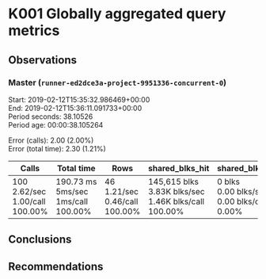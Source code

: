 # K001 Globally aggregated query metrics

## Observations ##


### Master (`runner-ed2dce3a-project-9951336-concurrent-0`) ###
Start: 2019-02-12T15:35:32.986469+00:00  
End: 2019-02-12T15:36:11.091733+00:00  
Period seconds: 38.10526  
Period age: 00:00:38.105264  

Error (calls): 2.00 (2.00%)  
Error (total time): 2.30 (1.21%)

Calls | Total&nbsp;time | Rows | shared_blks_hit | shared_blks_read | shared_blks_dirtied | shared_blks_written | blk_read_time | blk_write_time | kcache_reads | kcache_writes | kcache_user_time_ms | kcache_system_time 
-------|------------|------|-----------------|------------------|---------------------|---------------------|---------------|----------------|--------------|---------------|---------------------|--------------------
100<br/>2.62/sec<br/>1.00/call<br/>100.00% |190.73&nbsp;ms<br/>5ms/sec<br/>1ms/call<br/>100.00% |46<br/>1.21/sec<br/>0.46/call<br/>100.00% |145,615&nbsp;blks<br/>3.83K&nbsp;blks/sec<br/>1.46K&nbsp;blks/call<br/>100.00% |0&nbsp;blks<br/>0.00&nbsp;blks/sec<br/>0.00&nbsp;blks/call<br/>0.00% |0&nbsp;blks<br/>0.00&nbsp;blks/sec<br/>0.00&nbsp;blks/call<br/>0.00% |0&nbsp;blks<br/>0.00&nbsp;blks/sec<br/>0.00&nbsp;blks/call<br/>0.00% |0.00&nbsp;ms<br/>0s/sec<br/>0s/call<br/>0.00% |0.00&nbsp;ms<br/>0s/sec<br/>0s/call<br/>0.00% |0.00&nbsp;bytes<br/>0.00&nbsp;bytes/sec<br/>0.00&nbsp;bytes/call<br/>0.00% |0.00&nbsp;bytes<br/>0.00&nbsp;bytes/sec<br/>0.00&nbsp;bytes/call<br/>0.00% |0.00&nbsp;ms<br/>0s/sec<br/>0s/call<br/>0.00% |0.00&nbsp;ms<br/>0s/sec<br/>0s/call<br/>0.00%





## Conclusions ##


## Recommendations ##


